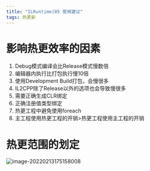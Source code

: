 ```yaml
---
title: "ILRuntime|05 使用建议"
tags: 热更新
---
```


# 影响热更效率的因素

1. Debug模式编译会比Release模式慢数倍
2. 编辑器内执行比打包执行慢10倍
3. 使用Development Build打包，会慢很多
4. IL2CPP除了Release以外的选项也会导致慢很多
5. 需要正确生成CLR绑定
6. 正确注册值类型绑定
7. 热更工程中避免使用foreach
8. 主工程使用热更工程的开销>热更工程使用主工程的开销

# 热更范围的划定

![image-20220213175158008](https://cdn.jsdelivr.net/gh/Gasskin/CloudImg/img/202202131752129.png)